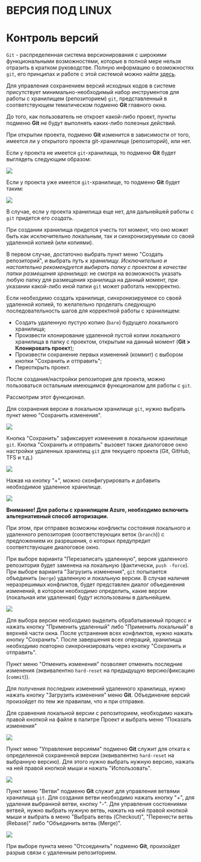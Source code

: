 # ВЕРСИЯ ПОД LINUX

# Контроль версий

`Git` - распределенная система версионирования с широкими функциональными возможностями, которые в полной мере нельзя отразить в кратком руководстве. Полную информацию о возможностях `git`, его принципах и работе с этой системой можно найти [здесь](https://git-scm.com/book/en/v2).

Для управления сохранением версий исходных кодов в системе присутствует минимально-необходимый набор инструментов для работы с хранилищем (репозиторием) `git`, представленный в соответствующем тематическом подменю **Git** главного окна.

До того, как пользователь не откроет какой-либо проект, пункты подменю **Git** не будут выполнять каких-либо полезных действий.

При открытии проекта, подменю **Git** изменится в зависимости от того, имеется ли у открытого проекта git-хранилище (репозиторий), или нет.

Если у проекта не имеется `git`-хранилища, то подменю **Git** будет выглядеть следующим образом:

![](../resources/projects/no-git-repository-menu.png)

Если у проекта уже имеется `git`-хранилище, то подменю **Git** будет таким:

![](../resources/projects/git-repository-exists-menu.png)

В случае, если у проекта хранилища еще нет, для дальнейшей работы с `git` придется его *создать*.

При создании хранилища придется учесть тот момент, что оно может быть как исключительно локальным, так и синхронизируемым со своей удаленной копией (или копиями).

В первом случае, достаточно выбрать пункт меню "Создать репозиторий", и выбрать путь к хранилищу. *Исключительно и настоятельно рекомендуется выбирать папку с проектом в качестве папки размещения хранилища:* не смотря на возможность указать любую папку для размещения хранилища на данный момент, при указании какой-либо иной папки `git` может работать некорректно.

Если необходимо создать хранилище, синхронизируемое со своей удаленной копией, то желательно проделать следующую последовательность шагов для корректной работы с хранилищем:
 - Создать удаленную пустую копию (`bare`) будущего локального хранилища;
 - Произвести клонирование удаленной пустой копии локального хранилища в папку с проектом, открытым на данный момент (**Git > Клонировать проект**);
 - Произвести сохранение первых изменений (коммит) с выбором кнопки "Сохранить и отправить";
 - Переоткрыть проект.

После создания/настройки репозитория для проекта, можно пользоваться остальным имеющимся функционалом для работы с `git`.

Рассмотрим этот функционал.

Для сохранения версии в локальном хранилище `git`, нужно выбрать пункт меню "Сохранить изменения".

![](../resources/projects/git-commit-window.png)

Кнопка "Сохранить" зафиксирует изменения в локальном хранилище `git`. Кнопка "Сохранить и отправить" вызовет также диалоговое окно настройки удаленных хранилищ `git` для текущего проекта (Git, GitHub, TFS и т.д.)

![](../resources/projects/git-remote-repositories.png)

Нажав на кнопку "+", можно сконфигурировать и добавить необходимое удаленное хранилище.

![](../resources/projects/git-edit-remote-repository.png)

**Внимание! Для работы с хранилищем Azure, необходимо включить альтернативный способ авторизации.**

При этом, при отправке возможны конфликты состояния локального и удаленного репозитория (соответствующих веток (`branch`)) с предложением их разрешения, о которых предупредит соответствующее диалоговое окно.

При выборе варианта "Перезаписать удаленную", версия удаленного репозитория будет заменена на локальную (фактически, `push -force`). При выборе варианта "Загрузить изменения", `git` попытается объединить (`merge`) удаленную и локальную версии. В случае наличия неразрешимых конфликтов, будет представлен диалог объединения изменений, в котором необходимо определить, какие версии (локальная или удаленная) будут использованы в дальнейшем.

![](../resources/projects/git-difference.png)

Для выбора версии необходимо выделить обрабатываемый процесс и нажать кнопку "Применить удаленный" либо "Применить локальный" в верхней части окна. После устранения всех конфликтов, нужно нажать кнопку "Сохранить". После завершения всех операций, хранилища необходимо повторно синхронизировать через кнопку "Сохранить и отправить".

Пункт меню "Отменить изменения" позволяет отменить последние изменения (эквивалентно `hard-reset` на предыдущую версию/фиксацию (`commit`)).

Для получения последних изменений удаленного хранилища, нужно нажать кнопку "Загрузить изменения" меню **Git**. Объединение версий произойдет по тем же правилам, что и при отправке.

Для сравнения локальной версии с репозиторием, необходимо нажать правой кнопкой на файле  в палитре Проект и выбрать меню "Показать изменения"

![](../resources/projects/git-show-difference.png)

Пункт меню "Управление версиями" подменю **Git** служит для отката к определенной сохраненной версии (эквивалентно `hard-reset` на выбранную версию). Для этого нужно выбрать нужную версию, нажать на ней правой кнопкой мыши и нажать "Использовать".

![](../resources/projects/git-select-commit.png)

Пункт меню "Ветви" подменю **Git** служит для управления ветвями хранилища `git`. Для создания ветви необходимо нажать кнопку "+", для удаления выбранной ветви, кнопку "-". Для управления состояниями ветвей, нужно выбрать нужную ветвь, нажать на ней правой кнопкой мыши и выбрать в меню "Выбрать ветвь (Checkout)", "Перенести ветвь (Rebase)" либо "Объединить ветвь (Merge)".

![](../resources/projects/git-branches-list.png)

При выборе пункта меню "Отсоединить" подменю **Git**, произойдет разрыв связи с удаленным репозиторием.
